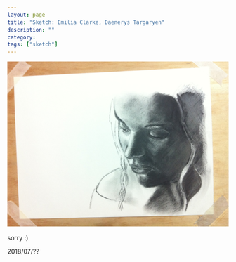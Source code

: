 ```yaml
---
layout: page
title: "Sketch: Emilia Clarke, Daenerys Targaryen"
description: ""
category:
tags: ["sketch"]
---
```


![Emilia Clarke, Daenerys Targaryen](/assets/images/pencil-sketch-0110.jpg)

sorry :)

2018/07/??
